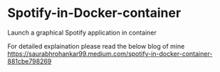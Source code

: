 # Spotify-in-Docker-container
Launch a graphical Spotify application in container

For detailed explaination please read the below blog of mine 
https://saurabhrohankar99.medium.com/spotify-in-docker-container-881cbe798269

